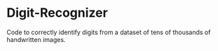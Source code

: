 # Digit-Recognizer
Code to correctly identify digits from a dataset of tens of thousands of handwritten images.
